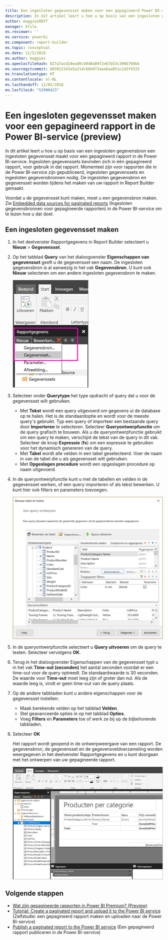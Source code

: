 ```yaml
---
title: Een ingesloten gegevensset maken voor een gepagineerd Power BI-rapport (preview)
description: In dit artikel leert u hoe u op basis van een ingesloten gegevensbron een ingesloten gegevensset maakt voor een gepagineerd rapport in de Power BI-service.
author: maggiesMSFT
manager: kfile
ms.reviewer: ''
ms.service: powerbi
ms.component: report-builder
ms.topic: conceptual
ms.date: 11/5/2018
ms.author: maggies
ms.openlocfilehash: 827a7acd24ead0c4948a09f2e67b53c3966769bb
ms.sourcegitcommit: b03912343a5a214c6bb972aaa6aa051c2a5f4332
ms.translationtype: HT
ms.contentlocale: nl-NL
ms.lasthandoff: 12/05/2018
ms.locfileid: "52900423"
---
```

# <a name="create-an-embedded-dataset-for-a-paginated-report-in-the-power-bi-service-preview"></a>Een ingesloten gegevensset maken voor een gepagineerd rapport in de Power BI-service (preview)
In dit artikel leert u hoe u op basis van een ingesloten gegevensbron een ingesloten gegevensset maakt voor een gepagineerd rapport in de Power BI-service. Ingesloten gegevenssets bevinden zich in één gepagineerd rapport, voor gebruik in dat rapport. Momenteel zijn voor rapporten die in de Power BI-service zijn gepubliceerd, ingesloten gegevenssets en ingesloten gegevensbronnen nodig. De ingesloten gegevensbron en gegevensset worden tijdens het maken van uw rapport in Report Builder gemaakt. 

Voordat u de gegevensset kunt maken, moet u een gegevensbron maken. Zie [Embedded data sources for paginated reports](paginated-reports-embedded-data-source.md) (Ingesloten gegevensbronnen voor gepagineerde rapporten) in de Power BI-service om te lezen hoe u dat doet.
  
## <a name="create-an-embedded-dataset"></a>Een ingesloten gegevensset maken
  
1. In het deelvenster Rapportgegevens in Report Builder selecteert u **Nieuw** > **Gegevensset**.

1. Op het tabblad **Query** van het dialoogvenster **Eigenschappen van gegevensset** geeft u de gegevensset een naam. De ingesloten gegevensbron is al aanwezig in het vak **Gegevensbron**. U kunt ook **Nieuw** selecteren om een andere ingesloten gegevensbron te maken.
 
   ![Nieuwe gegevensset](media/paginated-reports-create-embedded-dataset/power-bi-paginated-new-dataset.png)  

3. Selecteer onder **Querytype** het type opdracht of query dat u voor de gegevensset wilt gebruiken. 
    - Met **Tekst** wordt een query uitgevoerd om gegevens ui de database op te halen. Het is de standaardoptie en wordt voor de meeste query's gebruikt. Typ een query of importeer een bestaande query door **Importeren** te selecteren. Selecteer **Queryontwerpfunctie** om de query grafisch te bouwen. Als u de queryontwerpfunctie gebruikt om een query te maken, verschijnt de tekst van de query in dit vak. Selecteer de knop **Expressie** (**fx**) om een expressie te gebruiken voor het dynamisch genereren van de query. 
    - Met **Tabel** wordt alle velden in een tabel geselecteerd. Voer de naam in van de tabel die u als gegevensset wilt gebruiken.
    - Met **Opgeslagen procedure** wordt een opgeslagen procedure op naam uitgevoerd.

4. In de queryontwerpfunctie kunt u met de tabellen en velden in de gegevensset werken, of een query importeren of als tekst bewerken. U kunt hier ook filters en parameters toevoegen. 

    ![Queryontwerpfunctie](media/paginated-reports-create-embedded-dataset/power-bi-paginated-embedded-dataset-edit-query.png)

5. In de queryontwerpfunctie selecteert u **Query uitvoeren** om de query te testen. Selecteer vervolgens **OK**.

1. Terug in het dialoogvenster Eigenschappen van de gegevensset typt u in het vak **Time-out (seconden)** het aantal seconden voordat er een time-out voor de query optreedt. De standaardwaarde is 30 seconden. De waarde voor **Time-out** moet leeg zijn of groter dan nul. Als de waarde leeg is, vindt er geen time-out van de query plaats.

7.  Op de andere tabbladen kunt u andere eigenschappen voor de gegevensset instellen:
    - Maak berekende velden op het tabblad **Velden**.
    - Stel geavanceerde opties in op het tabblad **Opties**.
    - Voeg **Filters** en **Parameters** toe of werk ze bij op de bijbehorende tabbladen.

8. Selecteer **OK**
 
   Het rapport wordt geopend in de ontwerpweergave van een rapport. De gegevensbron, de gegevensset en de gegevensveldverzameling worden weergegeven in het deelvenster Rapportgegevens en u kunt doorgaan met het ontwerpen van uw gepagineerde rapport.  

    ![Gegevensset in ontwerpweergave van rapport](media/paginated-reports-create-embedded-dataset/power-bi-paginated-embedded-dataset-report-design-view.png) 
 
## <a name="next-steps"></a>Volgende stappen 

- [Wat zijn gepagineerde rapporten in Power BI Premium? (Preview)](paginated-reports-report-builder-power-bi.md)  
- [Tutorial: Create a paginated report and upload it to the Power BI service](paginated-reports-quickstart-aw.md) (Zelfstudie: een gepagineerd rapport maken en uploaden naar de Power BI-service)
- [Publish a paginated report to the Power BI service](paginated-reports-save-to-power-bi-service.md) (Een gepagineerd rapport publiceren in de Power BI-service)


